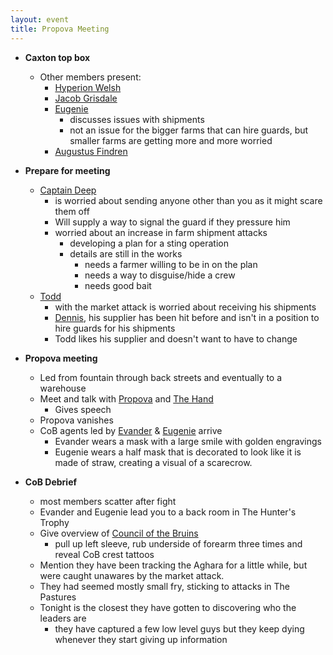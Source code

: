 ```yaml
---
layout: event
title: Propova Meeting
---
```

- **Caxton top box**
  - Other members present:
    - [Hyperion Welsh]({{site.baseurl}}/npcs/hyperion-welsh/)
    - [Jacob Grisdale]({{site.baseurl}}/npcs/jacob-grisdale/)
    - [Eugenie]({{site.baseurl}}/npcs/eugenie-huntington/)
      - discusses issues with shipments
      - not an issue for the bigger farms that can hire guards, but smaller farms are getting more and more worried
    - [Augustus Findren]({{site.baseurl}}/npcs/augustus-findren/)

- **Prepare for meeting**
  - [Captain Deep]({{site.baseurl}}/npcs/captain-lionel-deep/)
    - is worried about sending anyone other than you as it might scare them off
    - Will supply a way to signal the guard if they pressure him
    - worried about an increase in farm shipment attacks
      - developing a plan for a sting operation
      - details are still in the works
        - needs a farmer willing to be in on the plan
        - needs a way to disguise/hide a crew
        - needs good bait
  - [Todd]({{site.baseurl}}/npcs/todd/)
    - with the market attack is worried about receiving his shipments
    - [Dennis]({{site.baseurl}}/npcs/dennis/), his supplier has been hit before and isn't in a position to hire guards for his shipments
    - Todd likes his supplier and doesn't want to have to change
- **Propova meeting**
  - Led from fountain through back streets and eventually to a warehouse
  - Meet and talk with [Propova]({{site.baseurl}}/npcs/propova/) and [The Hand]({{site.baseurl}}/npcs/the-hand/)
    - Gives speech
  - Propova vanishes
  - CoB agents led by [Evander]({{site.baseurl}}/npcs/evander-montgomery/) & [Eugenie]({{site.baseurl}}/npcs/eugenie-huntington/) arrive
    - Evander wears a mask with a large smile with golden engravings
    - Eugenie wears a half mask that is decorated to look like it is made of straw, creating a visual of a scarecrow.
- **CoB Debrief**
  - most members scatter after fight
  - Evander and Eugenie lead you to a back room in The Hunter's Trophy
  - Give overview of [Council of the Bruins]({{site.baseurl}}/factions/council-of-the-bruins/)
    - pull up left sleeve, rub underside of forearm three times and reveal CoB crest tattoos
  - Mention they have been tracking the Aghara for a little while, but were caught unawares by the market attack.
  - They had seemed mostly small fry, sticking to attacks in The Pastures
  - Tonight is the closest they have gotten to discovering who the leaders are
    - they have captured a few low level guys but they keep dying whenever they start giving up information
